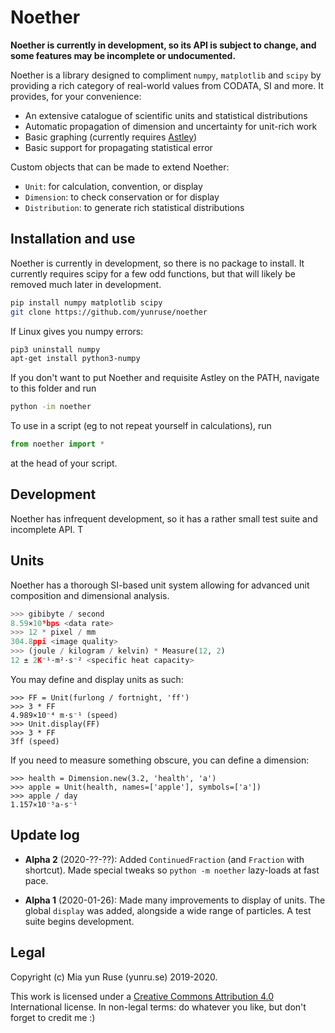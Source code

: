 # Noether

**Noether is currently in development, so its API is subject to change, and some features may be incomplete or undocumented.**

Noether is a library designed to compliment `numpy`, `matplotlib` and `scipy` by providing a rich category of real-world values from CODATA, SI and more. It provides, for your convenience:

- An extensive catalogue of scientific units and statistical distributions
- Automatic propagation of dimension and uncertainty for unit-rich work
- Basic graphing (currently requires [Astley])
- Basic support for propagating statistical error

Custom objects that can be made to extend Noether:

- `Unit`: for calculation, convention, or display
- `Dimension`: to check conservation or for display
- `Distribution`: to generate rich statistical distributions

[Astley]: https://github.com/yunruse/astley

## Installation and use

Noether is currently in development, so there is no package to install. It currently requires scipy for a few odd functions, but that will likely be removed much later in development.

```bash
pip install numpy matplotlib scipy
git clone https://github.com/yunruse/noether
```

If Linux gives you numpy errors:
```bash
pip3 uninstall numpy
apt-get install python3-numpy
```

If you don't want to put Noether and requisite Astley on the PATH, navigate to this folder and run

```bash
python -im noether
```

To use in a script (eg to not repeat yourself in calculations), run

```python
from noether import *
```

at the head of your script.

## Development

Noether has infrequent development, so it has a rather small test suite and incomplete API. T

## Units

Noether has a thorough SI-based unit system allowing for advanced unit composition and dimensional analysis.

```python
>>> gibibyte / second
8.59×10⁹bps <data rate>
>>> 12 * pixel / mm
304.8ppi <image quality>
>>> (joule / kilogram / kelvin) * Measure(12, 2)
12 ± 2K⁻¹·m²·s⁻² <specific heat capacity>
```

You may define and display units as such:
```
>>> FF = Unit(furlong / fortnight, 'ff')
>>> 3 * FF
4.989×10⁻⁴ m·s⁻¹ (speed)
>>> Unit.display(FF)
>>> 3 * FF
3ff (speed)
```

If you need to measure something obscure, you can define a dimension:
```
>>> health = Dimension.new(3.2, 'health', 'a')
>>> apple = Unit(health, names=['apple'], symbols=['a'])
>>> apple / day
1.157×10⁻⁵a·s⁻¹
```

## Update log

- **Alpha 2** (2020-??-??):
  Added `ContinuedFraction` (and `Fraction` with shortcut).
  Made special tweaks so `python -m noether` lazy-loads at fast pace.

- **Alpha 1** (2020-01-26):
  Made many improvements to display of units.
  The global `display` was added, alongside a wide range of particles.
  A test suite begins development.

## Legal

Copyright (c) Mia yun Ruse (yunru.se) 2019-2020.

This work is licensed under a [Creative Commons Attribution 4.0](cc) International
license. In non-legal terms: do whatever you like, but don't forget to credit me :)

[cc]: https://creativecommons.org/licenses/by/4.0/
